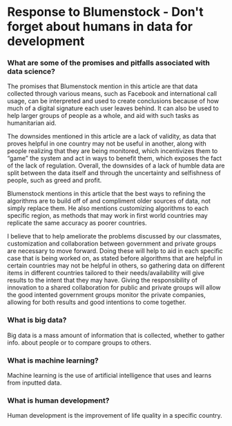 # Response to Blumenstock - Don't forget about humans in data for development

### What are some of the promises and pitfalls associated with data science?

The promises that Blumenstock mention in this article are that data collected through various means, such as Facebook and international call usage, can be interpreted and used to create conclusions because of how much of a digital signature each user leaves behind. It can also be used to help larger groups of people as a whole, and aid with such tasks as humanitarian aid. 

The downsides mentioned in this article are a lack of validity, as data that proves helpful in one country may not be useful in another, along with people realizing that they are being monitored, which incentivizes them to “game” the system and act in ways to benefit them, which exposes the fact of the lack of regulation. Overall, the downsides of a lack of humble data are split between the data itself and through the uncertainty and selfishness of people, such as greed and profit.

Blumenstock mentions in this article that the best ways to refining the algorithms are to build off of and compliment older sources of data, not simply replace them. He also mentions customizing algorithms to each specific region, as methods that may work in first world countries may replicate the same accuracy as poorer countries. 

I believe that to help ameliorate the problems discussed by our classmates, customization and collaboration between government and private groups are necessary to move forward. Doing these will help to aid in each specific case that is being worked on, as stated before algorithms that are helpful in certain countries may not be helpful in others, so gathering data on different items in different countries tailored to their needs/availability will give results to the intent that they may have. Giving the responsibility of innovation to a shared collaboration for public and private groups will allow the good intented government groups monitor the private companies, allowing for both results and good intentions to come together. 

### What is big data?

Big data is a mass amount of information that is collected, whether to gather info. about people or to compare groups to others. 



### What is machine learning?

Machine learning is the use of artificial intelligence that uses and learns from inputted data. 


### What is human development?

Human development is the improvement of life quality in a specific country. 


